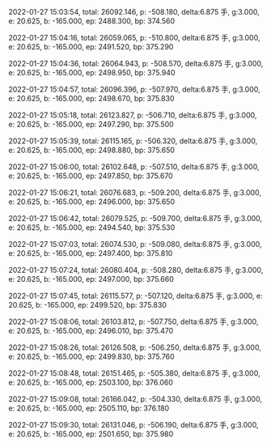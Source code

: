 2022-01-27 15:03:54, total: 26092.146, p: -508.180, delta:6.875 手, g:3.000, e: 20.625, b: -165.000, ep: 2488.300, bp: 374.560

2022-01-27 15:04:16, total: 26059.065, p: -510.800, delta:6.875 手, g:3.000, e: 20.625, b: -165.000, ep: 2491.520, bp: 375.290

2022-01-27 15:04:36, total: 26064.943, p: -508.570, delta:6.875 手, g:3.000, e: 20.625, b: -165.000, ep: 2498.950, bp: 375.940

2022-01-27 15:04:57, total: 26096.396, p: -507.970, delta:6.875 手, g:3.000, e: 20.625, b: -165.000, ep: 2498.670, bp: 375.830

2022-01-27 15:05:18, total: 26123.827, p: -506.710, delta:6.875 手, g:3.000, e: 20.625, b: -165.000, ep: 2497.290, bp: 375.500

2022-01-27 15:05:39, total: 26115.165, p: -506.320, delta:6.875 手, g:3.000, e: 20.625, b: -165.000, ep: 2498.880, bp: 375.650

2022-01-27 15:06:00, total: 26102.648, p: -507.510, delta:6.875 手, g:3.000, e: 20.625, b: -165.000, ep: 2497.850, bp: 375.670

2022-01-27 15:06:21, total: 26076.683, p: -509.200, delta:6.875 手, g:3.000, e: 20.625, b: -165.000, ep: 2496.000, bp: 375.650

2022-01-27 15:06:42, total: 26079.525, p: -509.700, delta:6.875 手, g:3.000, e: 20.625, b: -165.000, ep: 2494.540, bp: 375.530

2022-01-27 15:07:03, total: 26074.530, p: -509.080, delta:6.875 手, g:3.000, e: 20.625, b: -165.000, ep: 2497.400, bp: 375.810

2022-01-27 15:07:24, total: 26080.404, p: -508.280, delta:6.875 手, g:3.000, e: 20.625, b: -165.000, ep: 2497.000, bp: 375.660

2022-01-27 15:07:45, total: 26115.577, p: -507.120, delta:6.875 手, g:3.000, e: 20.625, b: -165.000, ep: 2499.520, bp: 375.830

2022-01-27 15:08:06, total: 26103.812, p: -507.750, delta:6.875 手, g:3.000, e: 20.625, b: -165.000, ep: 2496.010, bp: 375.470

2022-01-27 15:08:26, total: 26126.508, p: -506.250, delta:6.875 手, g:3.000, e: 20.625, b: -165.000, ep: 2499.830, bp: 375.760

2022-01-27 15:08:48, total: 26151.465, p: -505.380, delta:6.875 手, g:3.000, e: 20.625, b: -165.000, ep: 2503.100, bp: 376.060

2022-01-27 15:09:08, total: 26166.042, p: -504.330, delta:6.875 手, g:3.000, e: 20.625, b: -165.000, ep: 2505.110, bp: 376.180

2022-01-27 15:09:30, total: 26131.046, p: -506.190, delta:6.875 手, g:3.000, e: 20.625, b: -165.000, ep: 2501.650, bp: 375.980